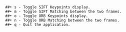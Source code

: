 	##• s - Toggle SIFT Keypoints display.
	##•	m - Toggle SIFT Matching between the two frames.
	##•	o - Toggle ORB Keypoints display.
	##•	n - Toggle ORB Matching between the two frames.
	##•	q - Quit the application.